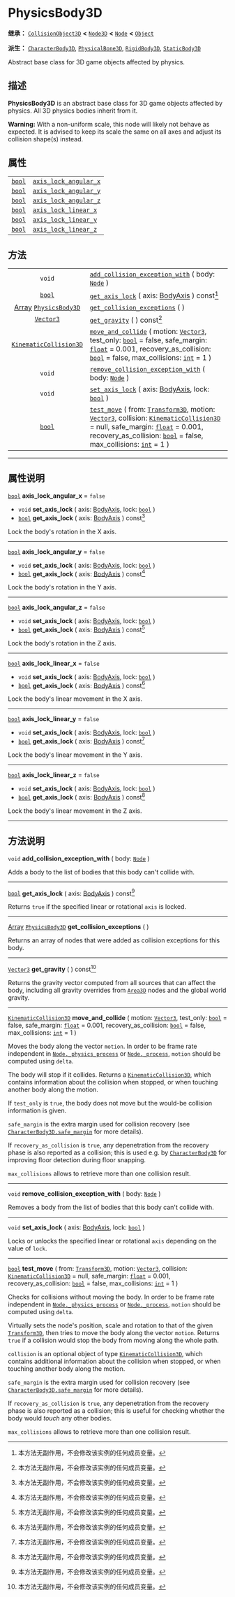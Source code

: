 <!-- ⚠ 请勿编辑本文件 ⚠ -->
<!-- 本文档使用脚本从 WeDot 引擎源码仓库生成。 -->
<!-- 生成脚本：https://github.com/WeDot-Engine/WeDot/tree/4.3/doc/tools/make_md.py； -->
<!-- 原文件：https://github.com/WeDot-Engine/WeDot/tree/4.3/doc/classes/PhysicsBody3D.xml。 -->

<div id="_class_physicsbody3d"></div>

# PhysicsBody3D

**继承：** [`CollisionObject3D`](class_collisionobject3d.md) **<** [`Node3D`](class_node3d.md) **<** [`Node`](class_node.md) **<** [`Object`](class_object.md)

**派生：** [`CharacterBody3D`](class_characterbody3d.md), [`PhysicalBone3D`](class_physicalbone3d.md), [`RigidBody3D`](class_rigidbody3d.md), [`StaticBody3D`](class_staticbody3d.md)

Abstract base class for 3D game objects affected by physics.

## 描述

**PhysicsBody3D** is an abstract base class for 3D game objects affected by physics. All 3D physics bodies inherit from it.

 **Warning:** With a non-uniform scale, this node will likely not behave as expected. It is advised to keep its scale the same on all axes and adjust its collision shape(s) instead.

## 属性

|||
|:-:|:--|
| [`bool`](class_bool.md) | [`axis_lock_angular_x`](class_physicsbody3d.md#class_physicsbody3d_property_axis_lock_angular_x) | ``false`` |
| [`bool`](class_bool.md) | [`axis_lock_angular_y`](class_physicsbody3d.md#class_physicsbody3d_property_axis_lock_angular_y) | ``false`` |
| [`bool`](class_bool.md) | [`axis_lock_angular_z`](class_physicsbody3d.md#class_physicsbody3d_property_axis_lock_angular_z) | ``false`` |
| [`bool`](class_bool.md) | [`axis_lock_linear_x`](class_physicsbody3d.md#class_physicsbody3d_property_axis_lock_linear_x)   | ``false`` |
| [`bool`](class_bool.md) | [`axis_lock_linear_y`](class_physicsbody3d.md#class_physicsbody3d_property_axis_lock_linear_y)   | ``false`` |
| [`bool`](class_bool.md) | [`axis_lock_linear_z`](class_physicsbody3d.md#class_physicsbody3d_property_axis_lock_linear_z)   | ``false`` |

## 方法

|||
|:-:|:--|
| `void`                                                            | [`add_collision_exception_with`](class_physicsbody3d.md#class_physicsbody3d_method_add_collision_exception_with) ( body: [`Node`](class_node.md) )                                                                                                                                                                                                                                              |
| [`bool`](class_bool.md)                                           | [`get_axis_lock`](class_physicsbody3d.md#class_physicsbody3d_method_get_axis_lock) ( axis: [BodyAxis](#enum_physicsserver3d_bodyaxis) ) const[^const]                                                                                                                                                                                                                                           |
| [Array](class_array.md) [`PhysicsBody3D`](class_physicsbody3d.md) | [`get_collision_exceptions`](class_physicsbody3d.md#class_physicsbody3d_method_get_collision_exceptions) ( )                                                                                                                                                                                                                                                                                    |
| [`Vector3`](class_vector3.md)                                     | [`get_gravity`](class_physicsbody3d.md#class_physicsbody3d_method_get_gravity) ( ) const[^const]                                                                                                                                                                                                                                                                                                |
| [`KinematicCollision3D`](class_kinematiccollision3d.md)           | [`move_and_collide`](class_physicsbody3d.md#class_physicsbody3d_method_move_and_collide) ( motion: [`Vector3`](class_vector3.md), test_only: [`bool`](class_bool.md) = false, safe_margin: [`float`](class_float.md) = 0.001, recovery_as_collision: [`bool`](class_bool.md) = false, max_collisions: [`int`](class_int.md) = 1 )                                                               |
| `void`                                                            | [`remove_collision_exception_with`](class_physicsbody3d.md#class_physicsbody3d_method_remove_collision_exception_with) ( body: [`Node`](class_node.md) )                                                                                                                                                                                                                                        |
| `void`                                                            | [`set_axis_lock`](class_physicsbody3d.md#class_physicsbody3d_method_set_axis_lock) ( axis: [BodyAxis](#enum_physicsserver3d_bodyaxis), lock: [`bool`](class_bool.md) )                                                                                                                                                                                                                          |
| [`bool`](class_bool.md)                                           | [`test_move`](class_physicsbody3d.md#class_physicsbody3d_method_test_move) ( from: [`Transform3D`](class_transform3d.md), motion: [`Vector3`](class_vector3.md), collision: [`KinematicCollision3D`](class_kinematiccollision3d.md) = null, safe_margin: [`float`](class_float.md) = 0.001, recovery_as_collision: [`bool`](class_bool.md) = false, max_collisions: [`int`](class_int.md) = 1 ) |

<!-- rst-class:: classref-section-separator -->

---

## 属性说明

<div id="_class_physicsbody3d_property_axis_lock_angular_x"></div>

[`bool`](class_bool.md) **axis_lock_angular_x** = ``false`` <div id="class_physicsbody3d_property_axis_lock_angular_x"></div>

- `void` **set_axis_lock** ( axis: [BodyAxis](#enum_physicsserver3d_bodyaxis), lock: [`bool`](class_bool.md) )
- [`bool`](class_bool.md) **get_axis_lock** ( axis: [BodyAxis](#enum_physicsserver3d_bodyaxis) ) const[^const]

Lock the body's rotation in the X axis.

<!-- rst-class:: classref-item-separator -->

---

<div id="_class_physicsbody3d_property_axis_lock_angular_y"></div>

[`bool`](class_bool.md) **axis_lock_angular_y** = ``false`` <div id="class_physicsbody3d_property_axis_lock_angular_y"></div>

- `void` **set_axis_lock** ( axis: [BodyAxis](#enum_physicsserver3d_bodyaxis), lock: [`bool`](class_bool.md) )
- [`bool`](class_bool.md) **get_axis_lock** ( axis: [BodyAxis](#enum_physicsserver3d_bodyaxis) ) const[^const]

Lock the body's rotation in the Y axis.

<!-- rst-class:: classref-item-separator -->

---

<div id="_class_physicsbody3d_property_axis_lock_angular_z"></div>

[`bool`](class_bool.md) **axis_lock_angular_z** = ``false`` <div id="class_physicsbody3d_property_axis_lock_angular_z"></div>

- `void` **set_axis_lock** ( axis: [BodyAxis](#enum_physicsserver3d_bodyaxis), lock: [`bool`](class_bool.md) )
- [`bool`](class_bool.md) **get_axis_lock** ( axis: [BodyAxis](#enum_physicsserver3d_bodyaxis) ) const[^const]

Lock the body's rotation in the Z axis.

<!-- rst-class:: classref-item-separator -->

---

<div id="_class_physicsbody3d_property_axis_lock_linear_x"></div>

[`bool`](class_bool.md) **axis_lock_linear_x** = ``false`` <div id="class_physicsbody3d_property_axis_lock_linear_x"></div>

- `void` **set_axis_lock** ( axis: [BodyAxis](#enum_physicsserver3d_bodyaxis), lock: [`bool`](class_bool.md) )
- [`bool`](class_bool.md) **get_axis_lock** ( axis: [BodyAxis](#enum_physicsserver3d_bodyaxis) ) const[^const]

Lock the body's linear movement in the X axis.

<!-- rst-class:: classref-item-separator -->

---

<div id="_class_physicsbody3d_property_axis_lock_linear_y"></div>

[`bool`](class_bool.md) **axis_lock_linear_y** = ``false`` <div id="class_physicsbody3d_property_axis_lock_linear_y"></div>

- `void` **set_axis_lock** ( axis: [BodyAxis](#enum_physicsserver3d_bodyaxis), lock: [`bool`](class_bool.md) )
- [`bool`](class_bool.md) **get_axis_lock** ( axis: [BodyAxis](#enum_physicsserver3d_bodyaxis) ) const[^const]

Lock the body's linear movement in the Y axis.

<!-- rst-class:: classref-item-separator -->

---

<div id="_class_physicsbody3d_property_axis_lock_linear_z"></div>

[`bool`](class_bool.md) **axis_lock_linear_z** = ``false`` <div id="class_physicsbody3d_property_axis_lock_linear_z"></div>

- `void` **set_axis_lock** ( axis: [BodyAxis](#enum_physicsserver3d_bodyaxis), lock: [`bool`](class_bool.md) )
- [`bool`](class_bool.md) **get_axis_lock** ( axis: [BodyAxis](#enum_physicsserver3d_bodyaxis) ) const[^const]

Lock the body's linear movement in the Z axis.

<!-- rst-class:: classref-section-separator -->

---

## 方法说明

<div id="_class_physicsbody3d_method_add_collision_exception_with"></div>

`void` **add_collision_exception_with** ( body: [`Node`](class_node.md) )<div id="class_physicsbody3d_method_add_collision_exception_with"></div>

Adds a body to the list of bodies that this body can't collide with.

<!-- rst-class:: classref-item-separator -->

---

<div id="_class_physicsbody3d_method_get_axis_lock"></div>

[`bool`](class_bool.md) **get_axis_lock** ( axis: [BodyAxis](#enum_physicsserver3d_bodyaxis) ) const[^const]<div id="class_physicsbody3d_method_get_axis_lock"></div>

Returns `true` if the specified linear or rotational `axis` is locked.

<!-- rst-class:: classref-item-separator -->

---

<div id="_class_physicsbody3d_method_get_collision_exceptions"></div>

[Array](class_array.md) [`PhysicsBody3D`](class_physicsbody3d.md) **get_collision_exceptions** ( )<div id="class_physicsbody3d_method_get_collision_exceptions"></div>

Returns an array of nodes that were added as collision exceptions for this body.

<!-- rst-class:: classref-item-separator -->

---

<div id="_class_physicsbody3d_method_get_gravity"></div>

[`Vector3`](class_vector3.md) **get_gravity** ( ) const[^const]<div id="class_physicsbody3d_method_get_gravity"></div>

Returns the gravity vector computed from all sources that can affect the body, including all gravity overrides from [`Area3D`](class_area3d.md) nodes and the global world gravity.

<!-- rst-class:: classref-item-separator -->

---

<div id="_class_physicsbody3d_method_move_and_collide"></div>

[`KinematicCollision3D`](class_kinematiccollision3d.md) **move_and_collide** ( motion: [`Vector3`](class_vector3.md), test_only: [`bool`](class_bool.md) = false, safe_margin: [`float`](class_float.md) = 0.001, recovery_as_collision: [`bool`](class_bool.md) = false, max_collisions: [`int`](class_int.md) = 1 )<div id="class_physicsbody3d_method_move_and_collide"></div>

Moves the body along the vector `motion`. In order to be frame rate independent in [`Node._physics_process`](class_node.md#class_node_private_method__physics_process) or [`Node._process`](class_node.md#class_node_private_method__process), `motion` should be computed using `delta`.

The body will stop if it collides. Returns a [`KinematicCollision3D`](class_kinematiccollision3d.md), which contains information about the collision when stopped, or when touching another body along the motion.

If `test_only` is `true`, the body does not move but the would-be collision information is given.

 `safe_margin` is the extra margin used for collision recovery (see [`CharacterBody3D.safe_margin`](class_characterbody3d.md#class_characterbody3d_property_safe_margin) for more details).

If `recovery_as_collision` is `true`, any depenetration from the recovery phase is also reported as a collision; this is used e.g. by [`CharacterBody3D`](class_characterbody3d.md) for improving floor detection during floor snapping.

 `max_collisions` allows to retrieve more than one collision result.

<!-- rst-class:: classref-item-separator -->

---

<div id="_class_physicsbody3d_method_remove_collision_exception_with"></div>

`void` **remove_collision_exception_with** ( body: [`Node`](class_node.md) )<div id="class_physicsbody3d_method_remove_collision_exception_with"></div>

Removes a body from the list of bodies that this body can't collide with.

<!-- rst-class:: classref-item-separator -->

---

<div id="_class_physicsbody3d_method_set_axis_lock"></div>

`void` **set_axis_lock** ( axis: [BodyAxis](#enum_physicsserver3d_bodyaxis), lock: [`bool`](class_bool.md) )<div id="class_physicsbody3d_method_set_axis_lock"></div>

Locks or unlocks the specified linear or rotational `axis` depending on the value of `lock`.

<!-- rst-class:: classref-item-separator -->

---

<div id="_class_physicsbody3d_method_test_move"></div>

[`bool`](class_bool.md) **test_move** ( from: [`Transform3D`](class_transform3d.md), motion: [`Vector3`](class_vector3.md), collision: [`KinematicCollision3D`](class_kinematiccollision3d.md) = null, safe_margin: [`float`](class_float.md) = 0.001, recovery_as_collision: [`bool`](class_bool.md) = false, max_collisions: [`int`](class_int.md) = 1 )<div id="class_physicsbody3d_method_test_move"></div>

Checks for collisions without moving the body. In order to be frame rate independent in [`Node._physics_process`](class_node.md#class_node_private_method__physics_process) or [`Node._process`](class_node.md#class_node_private_method__process), `motion` should be computed using `delta`.

Virtually sets the node's position, scale and rotation to that of the given [`Transform3D`](class_transform3d.md), then tries to move the body along the vector `motion`. Returns `true` if a collision would stop the body from moving along the whole path.

 `collision` is an optional object of type [`KinematicCollision3D`](class_kinematiccollision3d.md), which contains additional information about the collision when stopped, or when touching another body along the motion.

 `safe_margin` is the extra margin used for collision recovery (see [`CharacterBody3D.safe_margin`](class_characterbody3d.md#class_characterbody3d_property_safe_margin) for more details).

If `recovery_as_collision` is `true`, any depenetration from the recovery phase is also reported as a collision; this is useful for checking whether the body would *touch* any other bodies.

 `max_collisions` allows to retrieve more than one collision result.

[^virtual]: 本方法通常需要用户覆盖才能生效。
[^const]: 本方法无副作用，不会修改该实例的任何成员变量。
[^vararg]: 本方法除了能接受在此处描述的参数外，还能够继续接受任意数量的参数。
[^constructor]: 本方法用于构造某个类型。
[^static]: 调用本方法无需实例，可直接使用类名进行调用。
[^operator]: 本方法描述的是使用本类型作为左操作数的有效运算符。
[^bitfield]: 这个值是由下列位标志构成位掩码的整数。
[^void]: 无返回值。
